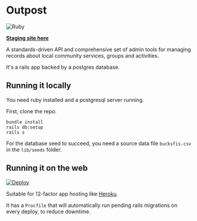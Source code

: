 # Outpost

![Ruby](https://github.com/wearefuturegov/outpost/workflows/Ruby/badge.svg)

**[Staging site here](https://outpost-staging.herokuapp.com/)**

A standards-driven API and comprehensive set of admin tools for managing records about local community services, groups and activities.

It's a rails app backed by a postgres database.

## Running it locally

You need ruby installed and a postgresql server running.

First, clone the repo: 

```
bundle install
rails db:setup
rails s
```

For the database seed to succeed, you need a source data file `bucksfis.csv` in the `lib/seeds` folder.

## Running it on the web

[![Deploy](https://www.herokucdn.com/deploy/button.svg)](
https://heroku.com/deploy)

Suitable for 12-factor app hosting like [Heroku](http://heroku.com).

It has a `Procfile` that will automatically run pending rails migrations on every deploy, to reduce downtime.
